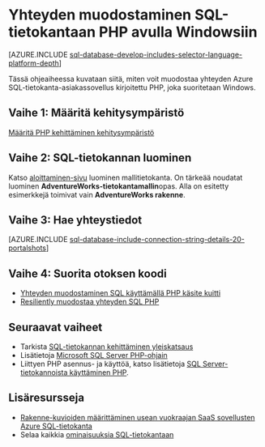 <properties
    pageTitle="Muodosta yhteys SQL-tietokantaan käyttämällä Windows PHP | Microsoft Azure"
    description="Esittää otoksen PHP ohjelmaan, joka yhdistää asiakaskoneesta Windows Azure SQL-tietokanta ja linkkejä asiakkaan tarvitsemia tarvittavat ohjelmisto-osiin."
    services="sql-database"
    documentationCenter=""
    authors="meet-bhagdev"
    manager="jhubbard"
    editor=""/>


<tags
    ms.service="sql-database"
    ms.workload="drivers"
    ms.tgt_pltfrm="na"
    ms.devlang="php"
    ms.topic="article"
    ms.date="10/03/2016"
    ms.author="meetb"/>


# <a name="connect-to-sql-database-by-using-php-on-windows"></a>Yhteyden muodostaminen SQL-tietokantaan PHP avulla Windowsiin


[AZURE.INCLUDE [sql-database-develop-includes-selector-language-platform-depth](../../includes/sql-database-develop-includes-selector-language-platform-depth.md)] 


Tässä ohjeaiheessa kuvataan siitä, miten voit muodostaa yhteyden Azure SQL-tietokanta-asiakassovellus kirjoitettu PHP, joka suoritetaan Windows.

## <a name="step-1--configure-development-environment"></a>Vaihe 1: Määritä kehitysympäristö

[Määritä PHP kehittäminen kehitysympäristö](https://msdn.microsoft.com/library/mt720663.aspx)

## <a name="step-2-create-a-sql-database"></a>Vaihe 2: SQL-tietokannan luominen

Katso [aloittaminen-sivu](sql-database-get-started.md) luominen mallitietokanta.  On tärkeää noudatat luominen **AdventureWorks-tietokantamallin**opas. Alla on esitetty esimerkkejä toimivat vain **AdventureWorks rakenne**.


## <a name="step-3-get-connection-details"></a>Vaihe 3: Hae yhteystiedot

[AZURE.INCLUDE [sql-database-include-connection-string-details-20-portalshots](../../includes/sql-database-include-connection-string-details-20-portalshots.md)]


## <a name="step-4-run-sample-code"></a>Vaihe 4: Suorita otoksen koodi

* [Yhteyden muodostaminen SQL käyttämällä PHP käsite kuitti](https://msdn.microsoft.com/library/mt720665.aspx)
* [Resiliently muodostaa yhteyden SQL PHP](https://msdn.microsoft.com/library/mt720667.aspx)


## <a name="next-steps"></a>Seuraavat vaiheet

* Tarkista [SQL-tietokannan kehittäminen yleiskatsaus](sql-database-develop-overview.md)
* Lisätietoja [Microsoft SQL Server PHP-ohjain](https://msdn.microsoft.com/library/dn865013.aspx)
* Liittyen PHP asennus- ja käyttöä, katso lisätietoja [SQL Server-tietokannoista käyttäminen PHP](http://social.technet.microsoft.com/wiki/contents/articles/1258.accessing-sql-server-databases-from-php.aspx).

## <a name="additional-resources"></a>Lisäresursseja 

* [Rakenne-kuvioiden määrittäminen usean vuokraajan SaaS sovellusten Azure SQL-tietokanta](sql-database-design-patterns-multi-tenancy-saas-applications.md)
* Selaa kaikkia [ominaisuuksia SQL-tietokantaan](https://azure.microsoft.com/services/sql-database/)
